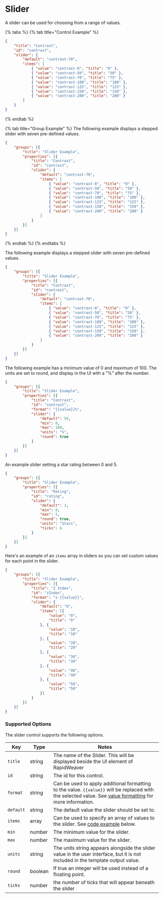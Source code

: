 # Slider

A slider can be used for choosing from a range of values.

{% tabs %}
{% tab title="Control Example" %}
```json
{
    "title": "Contrast",
    "id": "contrast",
    "slider": {
        "default": "contrast-70",
        "items": [
            { "value": "contrast-0", "title": "0" },
            { "value": "contrast-50", "title": "50" },
            { "value": "contrast-70", "title": "75" },
            { "value": "contrast-100", "title": "100" },
            { "value": "contrast-125", "title": "125" },
            { "value": "contrast-150", "title": "150" },
            { "value": "contrast-200", "title": "200" }
        ]
    }
}
```
{% endtab %}

{% tab title="Group Example" %}
The following example displays a stepped slider with seven pre-defined values.

```json
{
    "groups": [{
        "title": "Slider Example",
        "properties": [{
            "title": "Contrast",
            "id": "contrast",
            "slider": {
                "default": "contrast-70",
                "items": [
                    { "value": "contrast-0", "title": "0" },
                    { "value": "contrast-50", "title": "50" },
                    { "value": "contrast-70", "title": "75" },
                    { "value": "contrast-100", "title": "100" },
                    { "value": "contrast-125", "title": "125" },
                    { "value": "contrast-150", "title": "150" },
                    { "value": "contrast-200", "title": "200" }
                ]
            }
        }]
    }]
}
```
{% endtab %}
{% endtabs %}

The following example displays a stepped slider with seven pre-defined values.

```json
{
    "groups": [{
        "title": "Slider Example",
        "properties": [{
            "title": "Contrast",
            "id": "contrast",
            "slider": {
                "default": "contrast-70",
                "items": [
                    { "value": "contrast-0", "title": "0" },
                    { "value": "contrast-50", "title": "50" },
                    { "value": "contrast-70", "title": "75" },
                    { "value": "contrast-100", "title": "100" },
                    { "value": "contrast-125", "title": "125" },
                    { "value": "contrast-150", "title": "150" },
                    { "value": "contrast-200", "title": "200" }
                ]
            }
        }]
    }]
}
```

The following example has a minimum value of 0 and maximum of 100. The units are set to round, and display in the UI with a "%" after the number.

```json
{
    "groups": [{
        "title": "Slider Example",
        "properties": [{
            "title": "Contrast",
            "id": "contrast",
            "format": "{{value}}%",
            "slider": {
                "default": 50,
                "min": 0,
                "max": 100,
                "units": "%",
                "round": true
            }
        }]
    }]
}
```

An example slider setting a star rating between 0 and 5.

```json
{
    "groups": [{
        "title": "Slider Example",
        "properties": [{
            "title": "Rating",
            "id": "rating",
            "slider": {
                "default": 3,
                "min": 0,
                "max": 5,
                "round": true,
                "units": "Stars",
                "ticks": 6
            }
        }]
    }]
}
```

Here's an example of an `items` array in sliders so you can set custom values for each point in the slider.

```json
{
    "groups": [{
        "title": "Slider Example",
        "properties": [{
            "title": "Z Index",
            "id": "zIndex",
            "format": "z-{{value}}",
            "slider": {
                "default": "0",
                "items": [{
                    "value": "0",
                    "title": "0"
                }, {
                    "value": "10",
                    "title": "10"
                }, {
                    "value": "20",
                    "title": "20"
                }, {
                    "value": "30",
                    "title": "30"
                }, {
                    "value": "40",
                    "title": "40"
                }, {
                    "value": "50",
                    "title": "50"
                }]
            }
        }]
    }]
}
```

### Supported Options <a href="#key-value-pairs-explained" id="key-value-pairs-explained"></a>

The slider control supports the following options.

| Key       | Type    | Notes                                                                                                                                                                                       |
| --------- | ------- | ------------------------------------------------------------------------------------------------------------------------------------------------------------------------------------------- |
| `title`   | string  | The name of the Slider. This will be displayed beside the UI element of RapidWeaver                                                                                                         |
| `id`      | string  | The id for this control.                                                                                                                                                                    |
| `format`  | string  | Can be used to apply additional formatting to the value. `{{value}}` will be replaced with the selected value. See [value formatting](../general-structure/format.md) for more information. |
| `default` | string  | The default value the slider should be set to.                                                                                                                                              |
| `items`   | array   | Can be used to specify an array of values to the slider. See [code example](slider.md#slider-example) below.                                                                                |
| `min`     | number  | The minimum value for the slider.                                                                                                                                                           |
| `max`     | number  | The maximum value for the slider.                                                                                                                                                           |
| `units`   | string  | The units string appears alongside the slider value in the user interface, but it is not included in the template output value.                                                             |
| `round`   | boolean | If true an integer will be used instead of a floating point.                                                                                                                                |
| `ticks`   | number  | the number of ticks that will appear beneath the slider                                                                                                                                     |

